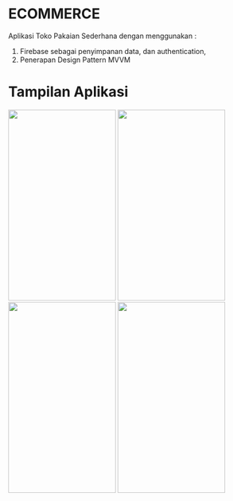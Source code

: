 # ECOMMERCE
Aplikasi Toko Pakaian Sederhana
dengan menggunakan : 
1. Firebase sebagai penyimpanan data, dan authentication,
2. Penerapan Design Pattern MVVM

# Tampilan Aplikasi
<p float="left">
  <img src="https://github.com/OwariYagami/ECOMMERCE/assets/101920563/909a6d1b-81e9-44ba-8b41-774759b324fa" width=216px height=384px>
   <img src="https://github.com/OwariYagami/ECOMMERCE/assets/101920563/9e8e58c2-6733-41aa-8fbe-7e31ae521171" width=216px height=384px>
   <img src="https://github.com/OwariYagami/ECOMMERCE/assets/101920563/f5846540-64c3-4882-bd60-ceeb9c9e64ab"  width=216px height=384px>
  <img src="https://github.com/OwariYagami/ECOMMERCE/assets/101920563/ccf20e4b-2d80-4510-b041-f118e4502ecd"  width=216px height=384px>
</p>





